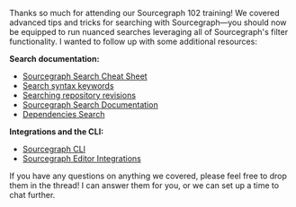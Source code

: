 Thanks so much for attending our Sourcegraph 102 training! We covered advanced tips and tricks for searching with Sourcegraph—you should now be equipped to run nuanced searches leveraging all of Sourcegraph's filter functionality. I wanted to follow up with some additional resources:

**Search documentation:**

- [Sourcegraph Search Cheat Sheet](https://learn.sourcegraph.com/how-to-search-code-with-sourcegraph-a-cheat-sheet)
- [Search syntax keywords](https://docs.sourcegraph.com/code_search/reference/queries#keywords-all-searches)
- [Searching repository revisions](https://docs.sourcegraph.com/code_search/reference/queries#repository-revisions)
- [Sourcegraph Search Documentation](https://docs.sourcegraph.com/code_search/reference/queries#search-pattern-syntax)
- [Dependencies Search](https://docs.sourcegraph.com/code_search/how-to/dependencies_search)

**Integrations and the CLI:**

- [Sourcegraph CLI](https://docs.sourcegraph.com/cli)
- [Sourcegraph Editor Integrations](https://docs.sourcegraph.com/integration/editor)

If you have any questions on anything we covered, please feel free to drop them in the thread! I can answer them for you, or we can set up a time to chat further.
